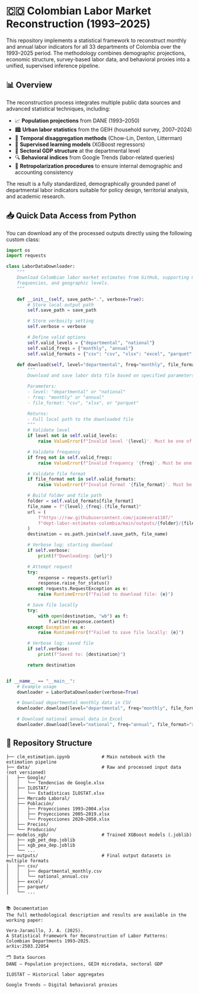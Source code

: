 # 🇨🇴 Colombian Labor Market Reconstruction (1993–2025)

This repository implements a statistical framework to reconstruct monthly and annual labor indicators for all 33 departments of Colombia over the 1993–2025 period. The methodology combines demographic projections, economic structure, survey-based labor data, and behavioral proxies into a unified, supervised inference pipeline.

## 📊 Overview

The reconstruction process integrates multiple public data sources and advanced statistical techniques, including:

- 📈 **Population projections** from DANE (1993–2050)
- 🏙️ **Urban labor statistics** from the GEIH (household survey, 2007–2024)
- 🧮 **Temporal disaggregation methods** (Chow-Lin, Denton, Litterman)
- 🧠 **Supervised learning models** (XGBoost regressors)
- 🧾 **Sectoral GDP structure** at the departmental level
- 🔍 **Behavioral indices** from Google Trends (labor-related queries)
- 🔄 **Retropolarization procedures** to ensure internal demographic and accounting consistency

The result is a fully standardized, demographically grounded panel of departmental labor indicators suitable for policy design, territorial analysis, and academic research.

## 📥 Quick Data Access from Python

You can download any of the processed outputs directly using the following custom class:

```python
import os
import requests

class LaborDataDownloader:
    """
    Download Colombian labor market estimates from GitHub, supporting multiple formats,
    frequencies, and geographic levels.
    """

    def __init__(self, save_path=".", verbose=True):
        # Store local output path
        self.save_path = save_path

        # Store verbosity setting
        self.verbose = verbose

        # Define valid options
        self.valid_levels = {"departmental", "national"}
        self.valid_freqs = {"monthly", "annual"}
        self.valid_formats = {"csv": "csv", "xlsx": "excel", "parquet": "parquet"}

    def download(self, level="departmental", freq="monthly", file_format="csv"):
        """
        Download and save labor data file based on specified parameters.

        Parameters:
        - level: "departmental" or "national"
        - freq: "monthly" or "annual"
        - file_format: "csv", "xlsx", or "parquet"

        Returns:
        - Full local path to the downloaded file
        """
        # Validate level
        if level not in self.valid_levels:
            raise ValueError(f"Invalid level '{level}'. Must be one of: {self.valid_levels}")

        # Validate frequency
        if freq not in self.valid_freqs:
            raise ValueError(f"Invalid frequency '{freq}'. Must be one of: {self.valid_freqs}")

        # Validate file format
        if file_format not in self.valid_formats:
            raise ValueError(f"Invalid format '{file_format}'. Must be one of: {set(self.valid_formats.keys())}")

        # Build folder and file path
        folder = self.valid_formats[file_format]
        file_name = f"{level}_{freq}.{file_format}"
        url = (
            f"https://raw.githubusercontent.com/jaimevera1107/"
            f"dept-labor-estimates-colombia/main/outputs/{folder}/{file_name}"
        )
        destination = os.path.join(self.save_path, file_name)

        # Verbose log: starting download
        if self.verbose:
            print(f"Downloading: {url}")

        # Attempt request
        try:
            response = requests.get(url)
            response.raise_for_status()
        except requests.RequestException as e:
            raise RuntimeError(f"Failed to download file: {e}")

        # Save file locally
        try:
            with open(destination, "wb") as f:
                f.write(response.content)
        except Exception as e:
            raise RuntimeError(f"Failed to save file locally: {e}")

        # Verbose log: saved file
        if self.verbose:
            print(f"Saved to: {destination}")

        return destination


if __name__ == "__main__":
    # Example usage
    downloader = LaborDataDownloader(verbose=True)

    # Download departmental monthly data in CSV
    downloader.download(level="departmental", freq="monthly", file_format="csv")

    # Download national annual data in Excel
    downloader.download(level="national", freq="annual", file_format="xlsx")

```


## 📁 Repository Structure

```text
├── clm_estimation.ipynb            # Main notebook with the estimation pipeline
├── data/                           # Raw and processed input data (not versioned)
│   ├── Google/
│   │   └── Tendencias de Google.xlsx
│   ├── ILOSTAT/
│   │   └── Estadísticas ILOSTAT.xlsx
│   ├── Mercado Laboral/
│   ├── Población/
│   │   ├── Proyecciones 1993–2004.xlsx
│   │   ├── Proyecciones 2005–2019.xlsx
│   │   └── Proyecciones 2020–2050.xlsx
│   ├── Precios/
│   └── Producción/
├── modelos_xgb/                    # Trained XGBoost models (.joblib)
│   ├── xgb_pet_dep.joblib
│   ├── xgb_pea_dep.joblib
│   └── ...
├── outputs/                        # Final output datasets in multiple formats
│   ├── csv/
│   │   ├── departmental_monthly.csv
│   │   └── national_annual.csv
│   ├── excel/
│   ├── parquet/
│   └── ...


📚 Documentation
The full methodological description and results are available in the working paper:

Vera-Jaramillo, J. A. (2025).
A Statistical Framework for Reconstruction of Labor Patterns: Colombian Departments 1993–2025.
arXiv:2503.22054

🗂️ Data Sources
DANE – Population projections, GEIH microdata, sectoral GDP

ILOSTAT – Historical labor aggregates

Google Trends – Digital behavioral proxies
